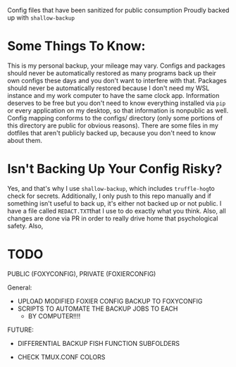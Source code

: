 Config files that have been sanitized for public consumption
Proudly backed up with `shallow-backup` 

# Some Things To Know: 
This is my personal backup, your mileage may vary.
Configs and packages should never be automatically restored as many programs back up their own configs these days and you don't want to interfere with that. Packages should never be automatically restored because I don't need my WSL instance and my work computer to have the same clock app.
Information deserves to be free but you don't need to know everything installed via `pip` or every application on my desktop, so that information is nonpublic as well. 
Config mapping conforms to the configs/ directory (only some portions of this directory are public for obvious reasons). 
There are some files in my dotfiles that aren't publicly backed up, because you don't need to know about them. 

# Isn't Backing Up Your Config Risky? 
Yes, and that's why I use `shallow-backup`, which includes `truffle-hog`to check for secrets. Additionally, I only push to this repo manually and if something isn't useful to back up, it's either not backed up or not public. I have a file called `REDACT.TXT`that I use to do exactly what you think. Also, all changes are done via PR in order to really drive home that psychological safety. Also, 

# TODO
 PUBLIC (FOXYCONFIG), PRIVATE (FOXIERCONFIG)

General: 
* UPLOAD MODIFIED FOXIER CONFIG BACKUP TO FOXYCONFIG
* SCRIPTS TO AUTOMATE THE BACKUP JOBS TO EACH
    * BY COMPUTER!!!!


FUTURE:
* DIFFERENTIAL BACKUP FISH FUNCTION SUBFOLDERS 
<!-- Looks like this is not possible -->
<!-- I THOUGHT the key here was to use /** or some other trickery to get only files in each folder not the folder themselves -->
<!-- But also shallow-backup doesn't do wildcards so I may need to code this myself -->
* CHECK TMUX.CONF COLORS 
<!-- #below is what controls the text colours of other windows -->




